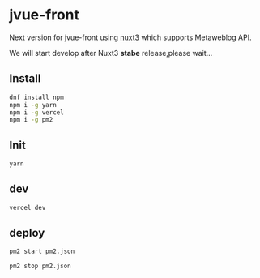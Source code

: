 # jvue-front
Next version for jvue-front using [nuxt3](https://github.com/nuxt/framework) which supports Metaweblog API.

We will start develop after Nuxt3 **stabe** release,please wait...

## Install
```bash
dnf install npm
npm i -g yarn
npm i -g vercel
npm i -g pm2
```
## Init
```bash
yarn
```

## dev

```bash
vercel dev
```

## deploy
```bash
pm2 start pm2.json
```

```bash
pm2 stop pm2.json
```